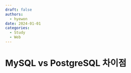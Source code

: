 ```yaml
---
draft: false
authors:
  - hyewon
date: 2024-01-01
categories:
  - Study
  - Web
---
```

# MySQL vs PostgreSQL 차이점
<!-- more -->